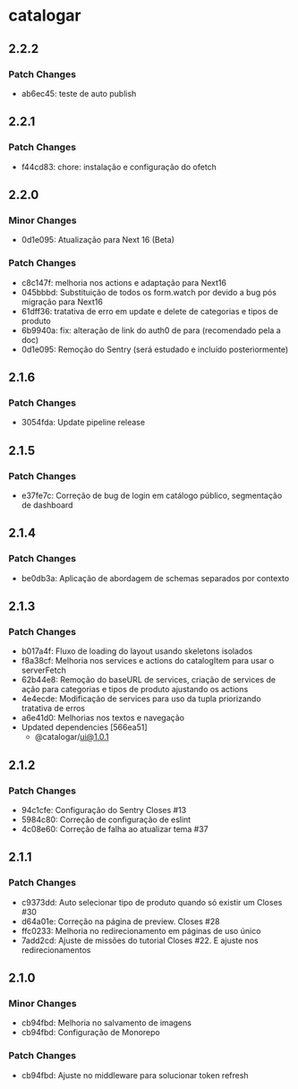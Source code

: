 # catalogar

## 2.2.2

### Patch Changes

- ab6ec45: teste de auto publish

## 2.2.1

### Patch Changes

- f44cd83: chore: instalação e configuração do ofetch

## 2.2.0

### Minor Changes

- 0d1e095: Atualização para Next 16 (Beta)

### Patch Changes

- c8c147f: melhoria nos actions e adaptação para Next16
- 045bbbd: Substituição de todos os form.watch por <Watch /> devido a bug pós migração para Next16
- 61dff36: tratativa de erro em update e delete de categorias e tipos de produto
- 6b9940a: fix: alteração de link do auth0 de <Link> para <a> (recomendado pela a doc)
- 0d1e095: Remoção do Sentry (será estudado e incluído posteriormente)

## 2.1.6

### Patch Changes

- 3054fda: Update pipeline release

## 2.1.5

### Patch Changes

- e37fe7c: Correção de bug de login em catálogo público, segmentação de dashboard

## 2.1.4

### Patch Changes

- be0db3a: Aplicação de abordagem de schemas separados por contexto

## 2.1.3

### Patch Changes

- b017a4f: Fluxo de loading do layout usando skeletons isolados
- f8a38cf: Melhoria nos services e actions do catalogItem para usar o serverFetch
- 62b44e8: Remoção do baseURL de services, criação de services de ação para categorias e tipos de produto ajustando os actions
- 4e4ecde: Modificação de services para uso da tupla priorizando tratativa de erros
- a6e41d0: Melhorias nos textos e navegação
- Updated dependencies [566ea51]
  - @catalogar/ui@1.0.1

## 2.1.2

### Patch Changes

- 94c1cfe: Configuração do Sentry Closes #13
- 5984c80: Correção de configuração de eslint
- 4c08e60: Correção de falha ao atualizar tema #37

## 2.1.1

### Patch Changes

- c9373dd: Auto selecionar tipo de produto quando só existir um Closes #30
- d64a01e: Correção na página de preview. Closes #28
- ffc0233: Melhoria no redirecionamento em páginas de uso único
- 7add2cd: Ajuste de missões do tutorial Closes #22. E ajuste nos redirecionamentos

## 2.1.0

### Minor Changes

- cb94fbd: Melhoria no salvamento de imagens
- cb94fbd: Configuração de Monorepo

### Patch Changes

- cb94fbd: Ajuste no middleware para solucionar token refresh
